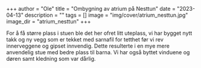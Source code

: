 +++
author = "Ole"
title = "Ombygning av atrium på Nesttun"
date = "2023-04-13"
description = ""
tags = []
image = "img/cover/atrium_nesttun.jpg"
image_dir = "atrium_nesttun"
+++

For å få større plass i stuen ble det her ofret litt uteplass, vi har bygget nytt takk og ny vegg som er tekket med sarnafil for tetthet før vi rev innerveggene og gipset innvendig. Dette resulterte i en mye mere anvendelig stue med bedre plass til barna. Vi har også byttet vinduene og døren samt kledning som var dårlig.
